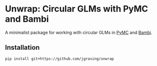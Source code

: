 # Unwrap: Circular GLMs with PyMC and Bambi

A minimalist package for working with circular GLMs in [PyMC](https://www.pymc.io/) and [Bambi](https://bambinos.github.io/bambi/).

## Installation

```bash
pip install git+https://github.com/jgraving/unwrap